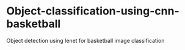 # Object-classification-using-cnn-basketball
Object detection using lenet for basketball image classification
